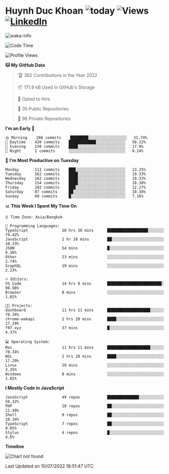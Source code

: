 # Huynh Duc Khoan ![today](https://wakapi.dev/api/badge/f97/interval:today?label=today) ![Views](https://komarev.com/ghpvc/?username=f97) [![LinkedIn](https://img.shields.io/badge/-LinkedIn-5c5c5c?&logo=Linkedin&?logoColor=white&link=https://www.linkedin.com/in/huynhduckhoan/)](https://www.linkedin.com/in/huynhduckhoan/)

![waka-info](https://github-readme-stats.vercel.app/api/wakatime?username=f97&api_domain=wakapi.dev&bg_color=1A202C&title_color=2F855A&icon_color=2F855A&text_color=ffffff&custom_title=Wakapi%20Week%20Stats&layout=compact)

<!--START_SECTION:waka-->
![Code Time](http://img.shields.io/badge/Code%20Time-66%20hrs%2028%20mins-blue)

![Profile Views](http://img.shields.io/badge/Profile%20Views-6-blue)

**🐱 My GitHub Data** 

> 🏆 382 Contributions in the Year 2022
 > 
> 📦 171.9 kB Used in GitHub's Storage 
 > 
> 💼 Opted to Hire
 > 
> 📜 35 Public Repositories 
 > 
> 🔑 96 Private Repositories  
 > 
**I'm an Early 🐤** 

```text
🌞 Morning    266 commits    ████████░░░░░░░░░░░░░░░░░   31.74% 
🌆 Daytime    420 commits    ████████████░░░░░░░░░░░░░   50.12% 
🌃 Evening    150 commits    ████░░░░░░░░░░░░░░░░░░░░░   17.9% 
🌙 Night      2 commits      ░░░░░░░░░░░░░░░░░░░░░░░░░   0.24%

```
📅 **I'm Most Productive on Tuesday** 

```text
Monday       111 commits    ███░░░░░░░░░░░░░░░░░░░░░░   13.25% 
Tuesday      162 commits    ████░░░░░░░░░░░░░░░░░░░░░   19.33% 
Wednesday    162 commits    ████░░░░░░░░░░░░░░░░░░░░░   19.33% 
Thursday     154 commits    ████░░░░░░░░░░░░░░░░░░░░░   18.38% 
Friday       102 commits    ███░░░░░░░░░░░░░░░░░░░░░░   12.17% 
Saturday     87 commits     ██░░░░░░░░░░░░░░░░░░░░░░░   10.38% 
Sunday       60 commits     █░░░░░░░░░░░░░░░░░░░░░░░░   7.16%

```


📊 **This Week I Spent My Time On** 

```text
⌚︎ Time Zone: Asia/Bangkok

💬 Programming Languages: 
TypeScript               10 hrs 38 mins      ██████████████████░░░░░░░   74.42% 
JavaScript               1 hr 28 mins        ██░░░░░░░░░░░░░░░░░░░░░░░   10.33% 
JSON                     54 mins             █░░░░░░░░░░░░░░░░░░░░░░░░   6.36% 
Other                    23 mins             ░░░░░░░░░░░░░░░░░░░░░░░░░   2.74% 
GraphQL                  19 mins             ░░░░░░░░░░░░░░░░░░░░░░░░░   2.23%

🔥 Editors: 
VS Code                  14 hrs 8 mins       ████████████████████████░   98.98% 
Browser                  8 mins              ░░░░░░░░░░░░░░░░░░░░░░░░░   1.02%

🐱‍💻 Projects: 
dashboard                11 hrs 11 mins      ███████████████████░░░░░░   78.34% 
chrome-wakapi            2 hrs 28 mins       ████░░░░░░░░░░░░░░░░░░░░░   17.29% 
f97.xyz                  37 mins             █░░░░░░░░░░░░░░░░░░░░░░░░   4.37%

💻 Operating System: 
Mac                      11 hrs 11 mins      ███████████████████░░░░░░   78.34% 
WSL                      2 hrs 28 mins       ████░░░░░░░░░░░░░░░░░░░░░   17.29% 
Linux                    28 mins             ░░░░░░░░░░░░░░░░░░░░░░░░░   3.35% 
Windows                  8 mins              ░░░░░░░░░░░░░░░░░░░░░░░░░   1.02%

```

**I Mostly Code in JavaScript** 

```text
JavaScript               49 repos            ██████████████░░░░░░░░░░░   56.32% 
PHP                      10 repos            ██░░░░░░░░░░░░░░░░░░░░░░░   11.49% 
Shell                    9 repos             ██░░░░░░░░░░░░░░░░░░░░░░░   10.34% 
TypeScript               7 repos             ██░░░░░░░░░░░░░░░░░░░░░░░   8.05% 
Stylus                   4 repos             █░░░░░░░░░░░░░░░░░░░░░░░░   4.6%

```


**Timeline**

![Chart not found](https://raw.githubusercontent.com/f97/f97/master/charts/bar_graph.png) 


 Last Updated on 10/07/2022 18:51:47 UTC
<!--END_SECTION:waka-->
